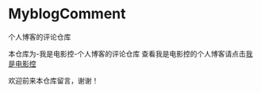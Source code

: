 # MyblogComment
个人博客的评论仓库

本仓库为-我是电影控-个人博客的评论仓库
查看我是电影控的个人博客请点击<a href="https://wsdyk.top">我是电影控</a>

欢迎前来本仓库留言，谢谢！
